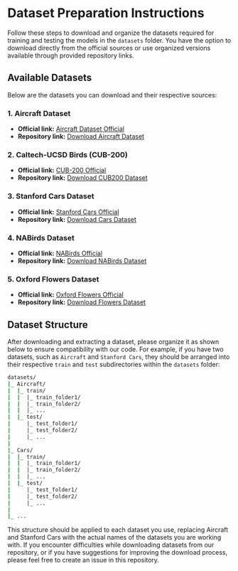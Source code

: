 # Dataset Preparation Instructions

Follow these steps to download and organize the datasets required for training and testing the models in the `datasets` folder. You have the option to download directly from the official sources or use organized versions available through provided repository links.

## Available Datasets
Below are the datasets you can download and their respective sources:

### 1. Aircraft Dataset
- **Official link:** [Aircraft Dataset Official](https://www.robots.ox.ac.uk/~vgg/data/fgvc-aircraft/)
- **Repository link:** [Download Aircraft Dataset](https://drive.google.com/uc?export=download&id=1v_cOB1gOIneI-Y1vJC7WUSvwH2FP9qCS)

### 2. Caltech-UCSD Birds (CUB-200)
- **Official link:** [CUB-200 Official](https://data.caltech.edu/records/65de6-vp158)
- **Repository link:** [Download CUB200 Dataset](https://drive.google.com/uc?export=download&id=1S9RgrN-Ys6Ogc11av-9apy9sMeMuoqDZ)

### 3. Stanford Cars Dataset
- **Official link:** [Stanford Cars Official](https://pytorch.org/vision/0.16/generated/torchvision.datasets.StanfordCars.html)
- **Repository link:** [Download Cars Dataset](https://drive.google.com/uc?export=download&id=1DhVbnAlBaY75n6YNbyopwyPulkjszk-m)

### 4. NABirds Dataset
- **Official link:** [NABirds Official](https://dl.allaboutbirds.org/nabirds)
- **Repository link:** [Download NABirds Dataset](https://drive.google.com/uc?export=download&id=1B7eYvXTXNGrJcMDySU62U-RGXF9b-5zh)

### 5. Oxford Flowers Dataset
- **Official link:** [Oxford Flowers Official](https://www.robots.ox.ac.uk/~vgg/data/flowers/102/)
- **Repository link:** [Download Flowers Dataset](https://drive.google.com/uc?export=download&id=10fFJGlCAE1NC5eGoun4nW6C6s_CpBKEH)

## Dataset Structure
After downloading and extracting a dataset, please organize it as shown below to ensure compatibility with our code. For example, if you have two datasets, such as `Aircraft` and `Stanford Cars`, they should be arranged into their respective `train` and `test` subdirectories within the `datasets` folder:

```bash
datasets/
|_ Aircraft/
|  |_ train/
|  |  |_ train_folder1/
|  |  |_ train_folder2/
|  |  |_ ...
|  |_ test/
|     |_ test_folder1/
|     |_ test_folder2/
|     |_ ...
|
|_ Cars/
|  |_ train/
|  |  |_ train_folder1/
|  |  |_ train_folder2/
|  |  |_ ...
|  |_ test/
|     |_ test_folder1/
|     |_ test_folder2/
|     |_ ...
|
|_ ...
```
This structure should be applied to each dataset you use, replacing Aircraft and Stanford Cars with the actual names of the datasets you are working with. If you encounter difficulties while downloading datasets from our repository, or if you have suggestions for improving the download process, please feel free to create an issue in this repository. 
